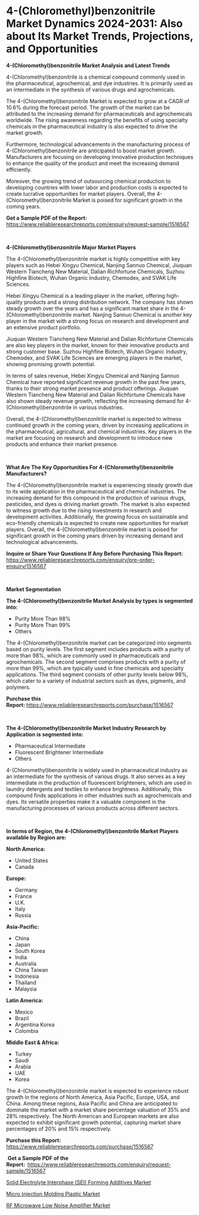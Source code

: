 <p><h1>4-(Chloromethyl)benzonitrile Market Dynamics 2024-2031: Also about Its Market Trends, Projections, and Opportunities</h1></p><p><strong>4-(Chloromethyl)benzonitrile Market Analysis and Latest Trends</strong></p>
<p><p>4-(Chloromethyl)benzonitrile is a chemical compound commonly used in the pharmaceutical, agrochemical, and dye industries. It is primarily used as an intermediate in the synthesis of various drugs and agrochemicals.</p><p>The 4-(Chloromethyl)benzonitrile Market is expected to grow at a CAGR of 10.6% during the forecast period. The growth of the market can be attributed to the increasing demand for pharmaceuticals and agrochemicals worldwide. The rising awareness regarding the benefits of using specialty chemicals in the pharmaceutical industry is also expected to drive the market growth.</p><p>Furthermore, technological advancements in the manufacturing process of 4-(Chloromethyl)benzonitrile are anticipated to boost market growth. Manufacturers are focusing on developing innovative production techniques to enhance the quality of the product and meet the increasing demand efficiently.</p><p>Moreover, the growing trend of outsourcing chemical production to developing countries with lower labor and production costs is expected to create lucrative opportunities for market players. Overall, the 4-(Chloromethyl)benzonitrile Market is poised for significant growth in the coming years.</p></p>
<p><strong>Get a Sample PDF of the Report:&nbsp;</strong> <a href="https://www.reliableresearchreports.com/enquiry/request-sample/1516567">https://www.reliableresearchreports.com/enquiry/request-sample/1516567</a></p>
<p>&nbsp;</p>
<p><strong>4-(Chloromethyl)benzonitrile Major Market Players</strong></p>
<p><p>The 4-(Chloromethyl)benzonitrile market is highly competitive with key players such as Hebei Xingyu Chemical, Nanjing Sannuo Chemical, Jiuquan Western Tiancheng New Material, Dalian Richfortune Chemicals, Suzhou Highfine Biotech, Wuhan Organic Industry, Chemodex, and SVAK Life Sciences.</p><p>Hebei Xingyu Chemical is a leading player in the market, offering high-quality products and a strong distribution network. The company has shown steady growth over the years and has a significant market share in the 4-(Chloromethyl)benzonitrile market. Nanjing Sannuo Chemical is another key player in the market with a strong focus on research and development and an extensive product portfolio.</p><p>Jiuquan Western Tiancheng New Material and Dalian Richfortune Chemicals are also key players in the market, known for their innovative products and strong customer base. Suzhou Highfine Biotech, Wuhan Organic Industry, Chemodex, and SVAK Life Sciences are emerging players in the market, showing promising growth potential.</p><p>In terms of sales revenue, Hebei Xingyu Chemical and Nanjing Sannuo Chemical have reported significant revenue growth in the past few years, thanks to their strong market presence and product offerings. Jiuquan Western Tiancheng New Material and Dalian Richfortune Chemicals have also shown steady revenue growth, reflecting the increasing demand for 4-(Chloromethyl)benzonitrile in various industries.</p><p>Overall, the 4-(Chloromethyl)benzonitrile market is expected to witness continued growth in the coming years, driven by increasing applications in the pharmaceutical, agricultural, and chemical industries. Key players in the market are focusing on research and development to introduce new products and enhance their market presence.</p></p>
<p>&nbsp;</p>
<p><strong>What Are The Key Opportunities For 4-(Chloromethyl)benzonitrile Manufacturers?</strong></p>
<p><p>The 4-(Chloromethyl)benzonitrile market is experiencing steady growth due to its wide application in the pharmaceutical and chemical industries. The increasing demand for this compound in the production of various drugs, pesticides, and dyes is driving market growth. The market is also expected to witness growth due to the rising investments in research and development activities. Additionally, the growing focus on sustainable and eco-friendly chemicals is expected to create new opportunities for market players. Overall, the 4-(Chloromethyl)benzonitrile market is poised for significant growth in the coming years driven by increasing demand and technological advancements.</p></p>
<p><strong>Inquire or Share Your Questions If Any Before Purchasing This Report:</strong> <a href="https://www.reliableresearchreports.com/enquiry/pre-order-enquiry/1516567">https://www.reliableresearchreports.com/enquiry/pre-order-enquiry/1516567</a></p>
<p>&nbsp;</p>
<p><strong>Market Segmentation</strong></p>
<p><strong>The 4-(Chloromethyl)benzonitrile Market Analysis by types is segmented into:</strong></p>
<p><ul><li>Purity More Than 98%</li><li>Purity More Than 99%</li><li>Others</li></ul></p>
<p><p>The 4-(Chloromethyl)benzonitrile market can be categorized into segments based on purity levels. The first segment includes products with a purity of more than 98%, which are commonly used in pharmaceuticals and agrochemicals. The second segment comprises products with a purity of more than 99%, which are typically used in fine chemicals and specialty applications. The third segment consists of other purity levels below 98%, which cater to a variety of industrial sectors such as dyes, pigments, and polymers.</p></p>
<p><strong>Purchase this Report:&nbsp;</strong><a href="https://www.reliableresearchreports.com/purchase/1516567">https://www.reliableresearchreports.com/purchase/1516567</a></p>
<p>&nbsp;</p>
<p><strong>The 4-(Chloromethyl)benzonitrile Market Industry Research by Application is segmented into:</strong></p>
<p><ul><li>Pharmaceutical Intermediate</li><li>Fluorescent Brightener Intermediate</li><li>Others</li></ul></p>
<p><p>4-(Chloromethyl)benzonitrile is widely used in pharmaceutical industry as an intermediate for the synthesis of various drugs. It also serves as a key intermediate in the production of fluorescent brighteners, which are used in laundry detergents and textiles to enhance brightness. Additionally, this compound finds applications in other industries such as agrochemicals and dyes. Its versatile properties make it a valuable component in the manufacturing processes of various products across different sectors.</p></p>
<p>&nbsp;</p>
<p><strong>In terms of Region, the 4-(Chloromethyl)benzonitrile Market Players available by Region are:</strong></p>
<p>
    <p> <strong> North America: </strong>
        <ul>
            <li>United States</li>
            <li>Canada</li>
        </ul>
        </p> 
    <p> <strong> Europe: </strong>
        <ul>
            <li>Germany</li>
            <li>France</li>
            <li>U.K.</li>
            <li>Italy</li>
            <li>Russia</li>
        </ul>
        </p> 
    <p> <strong> Asia-Pacific: </strong>
        <ul>
            <li>China</li>
            <li>Japan</li>
            <li>South Korea</li>
            <li>India</li>
            <li>Australia</li>
            <li>China Taiwan</li>
            <li>Indonesia</li>
            <li>Thailand</li>
            <li>Malaysia</li>
        </ul>
        </p> 
    <p> <strong> Latin America: </strong>
        <ul>
            <li>Mexico</li>
            <li>Brazil</li>
            <li>Argentina Korea</li>
            <li>Colombia</li>
        </ul>
        </p> 
    <p> <strong> Middle East & Africa: </strong>
        <ul>
            <li>Turkey</li>
            <li>Saudi</li>
            <li>Arabia</li>
            <li>UAE</li>
            <li>Korea</li>
        </ul>
    </p>
    </p>
<p><p>The 4-(Chloromethyl)benzonitrile market is expected to experience robust growth in the regions of North America, Asia Pacific, Europe, USA, and China. Among these regions, Asia Pacific and China are anticipated to dominate the market with a market share percentage valuation of 35% and 28% respectively. The North American and European markets are also expected to exhibit significant growth potential, capturing market share percentages of 20% and 15% respectively.</p></p>
<p><strong>Purchase this Report: </strong><a href="https://www.reliableresearchreports.com/purchase/1516567">https://www.reliableresearchreports.com/purchase/1516567</a></p>
<p>&nbsp;<strong>Get a Sample PDF of the Report:&nbsp;&nbsp;</strong><a href="https://www.reliableresearchreports.com/enquiry/request-sample/1516567">https://www.reliableresearchreports.com/enquiry/request-sample/1516567</a></p>
<p><strong></strong></p>
<p><p><a href="https://view.publitas.com/reportprime-1/solid-electrolyte-interphase-sei-forming-additives-market-size-2024-2031-global-industrial-analysis-key-geographical-regions-market-share-top-key-players-product-types-and-forecast-research-report/">Solid Electrolyte Interphase (SEI) Forming Additives Market</a></p><p><a href="https://view.publitas.com/reportprime-1/micro-injection-molding-plastic-market-a-comprehensive-report-of-its-market-share-growth-trends-2024-2031/">Micro Injection Molding Plastic Market</a></p><p><a href="https://view.publitas.com/reportprime-1/rf-microwave-low-noise-amplifier-market-research-report-unlocks-analysis-on-the-market-financial-status-market-size-and-market-revenue-upto-2031/">RF Microwave Low Noise Amplifier Market</a></p></p>